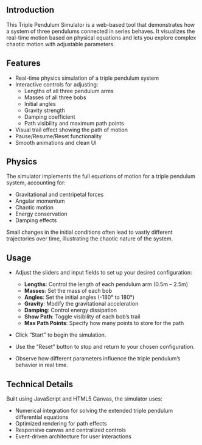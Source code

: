 ## Introduction
This Triple Pendulum Simulator is a web-based tool that demonstrates how a system of three pendulums connected in series behaves. It visualizes the real-time motion based on physical equations and lets you explore complex chaotic motion with adjustable parameters.

## Features

- Real-time physics simulation of a triple pendulum system
- Interactive controls for adjusting:
  - Lengths of all three pendulum arms
  - Masses of all three bobs
  - Initial angles
  - Gravity strength
  - Damping coefficient
  - Path visibility and maximum path points
- Visual trail effect showing the path of motion
- Pause/Resume/Reset functionality
- Smooth animations and clean UI

## Physics

The simulator implements the full equations of motion for a triple pendulum system, accounting for:
- Gravitational and centripetal forces
- Angular momentum
- Chaotic motion
- Energy conservation
- Damping effects

Small changes in the initial conditions often lead to vastly different trajectories over time, illustrating the chaotic nature of the system.

## Usage

- Adjust the sliders and input fields to set up your desired configuration:
  - **Lengths**: Control the length of each pendulum arm (0.5m – 2.5m)
  - **Masses**: Set the mass of each bob
  - **Angles**: Set the initial angles (-180° to 180°)
  - **Gravity**: Modify the gravitational acceleration
  - **Damping**: Control energy dissipation
  - **Show Path**: Toggle visibility of each bob’s trail
  - **Max Path Points**: Specify how many points to store for the path

- Click “Start” to begin the simulation.  
- Use the “Reset” button to stop and return to your chosen configuration.  
- Observe how different parameters influence the triple pendulum’s behavior in real time.

## Technical Details

Built using JavaScript and HTML5 Canvas, the simulator uses:
- Numerical integration for solving the extended triple pendulum differential equations
- Optimized rendering for path effects
- Responsive canvas and centralized controls
- Event-driven architecture for user interactions
